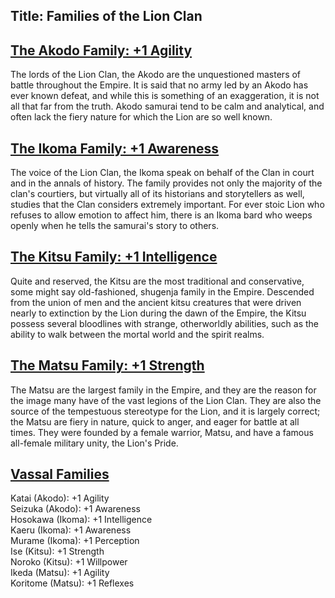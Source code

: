 Title: Families of the Lion Clan
---
## <span><span style="text-decoration: underline;">The Akodo Family: +1 Agility</span></span>

The lords of the Lion Clan, the Akodo are the unquestioned masters of battle throughout the Empire. It is said that no army led by an Akodo has ever known defeat, and while this is something of an exaggeration, it is not all that far from the truth. Akodo samurai tend to be calm and analytical, and often lack the fiery nature for which the Lion are so well known.

## <span><span style="text-decoration: underline;">The Ikoma Family: +1 Awareness</span></span>

The voice of the Lion Clan, the Ikoma speak on behalf of the Clan in court and in the annals of history. The family provides not only the majority of the clan's courtiers, but virtually all of its historians and storytellers as well, studies that the Clan considers extremely important. For ever stoic Lion who refuses to allow emotion to affect him, there is an Ikoma bard who weeps openly when he tells the samurai's story to others.

## <span><span style="text-decoration: underline;">The Kitsu Family: +1 Intelligence</span></span>

Quite and reserved, the Kitsu are the most traditional and conservative, some might say old-fashioned, shugenja family in the Empire. Descended from the union of men and the ancient kitsu creatures that were driven nearly to extinction by the Lion during the dawn of the Empire, the Kitsu possess several bloodlines with strange, otherworldly abilities, such as the ability to walk between the mortal world and the spirit realms.

## <span><span style="text-decoration: underline;">The Matsu Family: +1 Strength</span></span>

The Matsu are the largest family in the Empire, and they are the reason for the image many have of the vast legions of the Lion Clan. They are also the source of the tempestuous stereotype for the Lion, and it is largely correct; the Matsu are fiery in nature, quick to anger, and eager for battle at all times. They were founded by a female warrior, Matsu, and have a famous all-female military unity, the Lion's Pride.

## <span><span style="text-decoration: underline;">Vassal Families</span></span>

Katai (Akodo): +1 Agility<br>
Seizuka (Akodo): +1 Awareness<br>
Hosokawa (Ikoma): +1 Intelligence<br>
Kaeru (Ikoma): +1 Awareness<br>
Murame (Ikoma): +1 Perception<br>
Ise (Kitsu): +1 Strength<br>
Noroko (Kitsu): +1 Willpower<br>
Ikeda (Matsu): +1 Agility<br>
Koritome (Matsu): +1 Reflexes

